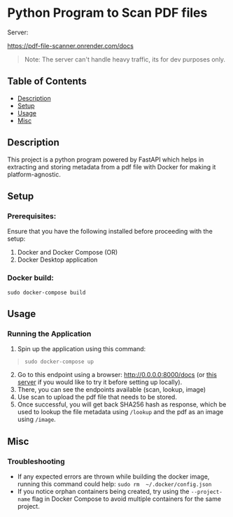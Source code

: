 # Python Program to Scan PDF files

Server:

https://pdf-file-scanner.onrender.com/docs

> Note: The server can't handle heavy traffic, its for dev purposes only.

## Table of Contents

- [Description](#Description)
- [Setup](#Setup)
- [Usage](#Usage)
- [Misc](#Misc)

## Description
This project is a python program powered by FastAPI which helps in extracting and storing metadata from a pdf file with Docker for making it platform-agnostic.

## Setup

### Prerequisites:

Ensure that you have the following installed before proceeding with the setup:
1. Docker and Docker Compose (OR)
2. Docker Desktop application

### Docker build:

```sudo docker-compose build```

## Usage

### Running the Application
1. Spin up the application using this command:
>```sudo docker-compose up```
2. Go to this endpoint using a browser: http://0.0.0.0:8000/docs (or [this server](https://pdf-file-scanner.onrender.com/docs) if you would like to try it before setting up locally).
3. There, you can see the endpoints available (scan, lookup, image)
4. Use scan to upload the pdf file that needs to be stored.
5. Once successful, you will get back SHA256 hash as response, which be used to lookup the file metadata using `/lookup` and the pdf as an image using `/image`.

## Misc

### Troubleshooting
- If any expected errors are thrown while building the docker image, running this command could help:
```sudo rm  ~/.docker/config.json```
- If you notice orphan containers being created, try using the `--project-name` flag in Docker Compose to avoid multiple containers for the same project.